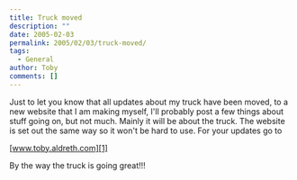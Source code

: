 ```yaml
---
title: Truck moved
description: ""
date: 2005-02-03
permalink: 2005/02/03/truck-moved/
tags:
  - General
author: Toby
comments: []
---
```


Just to let you know that all updates about my truck have been moved, to
a new website that I am making myself, I\'ll probably post a few things
about stuff going on, but not much. Mainly it will be about the truck.
The website is set out the same way so it won\'t be hard to use. For
your updates go to

[www.toby.aldreth.com][1]

By the way the truck is going great!!!



[1]: https://www.toby.aldreth.com
